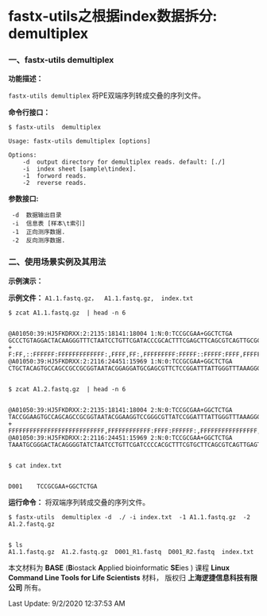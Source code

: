 # fastx-utils之根据index数据拆分: demultiplex

### 一、fastx-utils demultiplex

**功能描述：**

`fastx-utils demultiplex` 将PE双端序列转成交叠的序列文件。

**命令行接口：**

    $ fastx-utils  demultiplex
    
    Usage: fastx-utils demultiplex [options]
    
    Options:
        -d  output directory for demultiplex reads. default: [./]
        -i  index sheet [sample\tindex].
        -1  forword reads.
        -2  reverse reads.

**参数接口:**
       

```
 -d  数据输出目录
 -i  信息表 [样本\t索引]
 -1  正向测序数据.
 -2  反向测序数据.
```




### 二、使用场景实例及其用法

**示例演示：**

**示例文件：** `A1.1.fastq.gz，  A1.1.fastq.gz,  index.txt`

    $ zcat A1.1.fastq.gz  | head -n 6


    @A01050:39:HJ5FKDRXX:2:2135:18141:18004 1:N:0:TCCGCGAA+GGCTCTGA
    GCCCTGTAGGACTACAAGGGTTTCTAATCCTGTTCGATACCCGCACTTTCGAGCTTCAGCGTCAGTTGCGCTCCAGTGAGCTGCCTTCGCAATCGGAGTTCTTCGTGATATCTAAGCATTTCACCGCTACACCACGAATTCCGCCCACTTTGTGCGTACTCAAGGAAACCAGTTCGCGCTGCAGTTCAGATGTTGAGCATCTACATTTCACAACACGCTTAATCTCCGGCCTACGCTCCCTTTAAACCCA
    +
    F:FF,::FFFFFF:FFFFFFFFFFFFF:,FFFF,FF:,FFFFFFFFF:FFFFF::FFFFF:FFFF,FFFFFFFFFF:FFFFFFF:FFF:FFFFF,FFFFFFFFF:,FFFFF::FF:,FF:,FFFFFF:FFFF,F:FFFF,FFFFFF:FFFF:FFFFFFFFFFFFFFF:F:FFFFF,FFFFFFFFFFFFFFFFFFFFFFFFFFFFFF,:FFFFFFFFFFFF,F,:,FF:,FF:FFFF:FFFFF,F:FFFFF
    @A01050:39:HJ5FKDRXX:2:2116:24451:15969 1:N:0:TCCGCGAA+GGCTCTGA
    CTGCTACAGTGCCAGCCGCCGCGGTAATACGGAGGATGCGAGCGTTCTCCGGATTTATTGGGTTTAAAGGGTGCGTAGGCGGAAAGTTAAGTCAGCGGTAAAATCGAGAGGCTCAACCTCTTTCAGCCGTTGAAACTGGTTTTCTAGAGTGAGTGAGAAGTACGCGGAATGCGAGGTGTAGCGGTGAAATGCATAGATATCACGCAGAACTCCAATTGCGAAGGCAGCGTACCGGCACTCAACTGACGCT


    $ zcat A1.2.fastq.gz  | head -n 6


    @A01050:39:HJ5FKDRXX:2:2135:18141:18004 2:N:0:TCCGCGAA+GGCTCTGA
    TACCGGAAGTGCCAGCAGCCGCGGTAATACGGAAGGTCCGGGCGTTATCCGGATTTATTGGGTTTAAAGGGAGCGTAGGCCGGAGATTAAGCGTGTTGTGACATGTAGATGCTCAACATCTGAACTGCAGCGCGAACTGGTTTCCTTGAGTACGCACAAAGTGGGCGGAATTCGTGGTGTAGCGGTGAAATGCTTAGATATCACGAAGAACTCCGATTGCGAAGGCAGCTCACTGGAGCGCACCTGACGC
    +
    FFFFFFFFFFFFFFFFFFFFFFFFFFF,FFFFFFFFFFFF:FFFF:FFFFFF:,FFFFFFFFFFFFFFFF,FFFFFFFFFFFFFFFFFFFFFFFF::FFFF,FFFFF:F:FFF:FFFFFFFFFFFFFFFFFFF,:FF:FFFFFFFFFFFFFFFFFFFFFF::FFFFFFFFFFFFFF,FFFFFFFFFFFFF:FFFFFFFFFFFFF:FFFFFFFF:FFFFFF:FFFFFFFFFFFFF,FFF,FFF:FFFFFFF
    @A01050:39:HJ5FKDRXX:2:2116:24451:15969 2:N:0:TCCGCGAA+GGCTCTGA
    TAAATGCGGGACTACAGGGGTATCTAATCCTGTTCGATCCCCACGCTTTCGTGCTTCAGCGTCAGTTGAGTGCCGGTACGCTGCCTTCGCAATTGGAGTTCTGCGTGATATCTATGCATTTCACCGCTACACCTCGCATTCCGCGTACTTCTCACTCACTCTAGAAAACCAGTTTCAACGGCTGAAAGAGGTTGAGCCTCTCGATTTTACCGCTGACTTAACTTTCCGCCTACGCACCCTTTAAACCCAA


    $ cat index.txt


    D001    TCCGCGAA+GGCTCTGA



**运行命令：** 将双端序列转成交叠的序列文件。


    $ fastx-utils  demultiplex -d  ./ -i index.txt  -1 A1.1.fastq.gz  -2 A1.2.fastq.gz


    $ ls
    A1.1.fastq.gz  A1.2.fastq.gz  D001_R1.fastq  D001_R2.fastq  index.txt


本文材料为 **BASE** (**B**iostack **A**pplied bioinformatic **SE**ies ) 课程 **Linux Command Line Tools for Life Scientists** 材料， 版权归 **上海逻捷信息科技有限公司** 所有。

Last Update: 9/2/2020 12:37:53 AM
